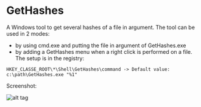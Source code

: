 # GetHashes
A Windows tool to get several hashes of a file in argument.
The tool can be used in 2 modes:
- by using cmd.exe and putting the file in argument of GetHashes.exe
- by adding a GetHashes menu when a right click is performed on a file. The setup is in the registry:
```
HKEY_CLASSE_ROOT\*\Shell\GetHashes\command -> Default value: c:\path\GetHashes.exe "%1"
```

Screenshot:

![alt tag](https://github.com/SekoiaLab/GetHashes/raw/master/Binary_v1.0.0.0/Capture.PNG)
